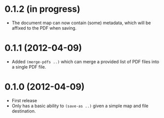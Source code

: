 0.1.2 (in progress)
==================

* The document map can now contain (some) metadata, which will be affixed to the PDF when saving.

0.1.1 (2012-04-09)
==================

* Added `(merge-pdfs ..)` which can merge a provided list of PDF files into a single PDF file.

0.1.0 (2012-04-09)
==================

* First release
* Only has a basic ability to `(save-as ..)` given a simple map and file destination.
